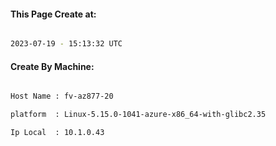 
   
#### This Page Create at:

```bash

2023-07-19 - 15:13:32 UTC

```

#### Create By Machine:

```bash

Host Name : fv-az877-20

platform  : Linux-5.15.0-1041-azure-x86_64-with-glibc2.35

Ip Local  : 10.1.0.43

```

